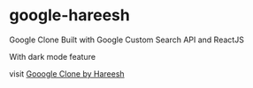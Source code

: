 # google-hareesh
Google Clone Built with Google Custom Search API and ReactJS

With dark mode feature

visit [Gooogle Clone by Hareesh](https://gooogle-hareesh.web.app)
